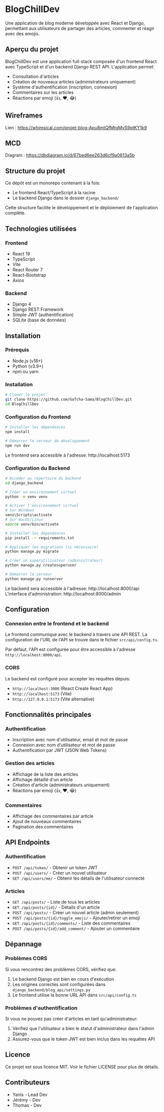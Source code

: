 # BlogChillDev

Une application de blog moderne développée avec React et Django, permettant aux utilisateurs de partager des articles, commenter et réagir avec des emojis.

## Aperçu du projet

BlogChillDev est une application full-stack composée d'un frontend React avec TypeScript et d'un backend Django REST API. L'application permet:

- Consultation d'articles
- Création de nouveaux articles (administrateurs uniquement)
- Système d'authentification (inscription, connexion)
- Commentaires sur les articles
- Réactions par emoji (👍, ❤️, 😂)

## Wireframes

Lien : https://whimsical.com/projet-blog-Apu8mtQfMtgMyS9ptKY1k9

## MCD

Diagram : https://dbdiagram.io/d/67bed6ee263d6cf9a0813a5b

## Structure du projet

Ce dépôt est un monorepo contenant à la fois:
- Le frontend React/TypeScript à la racine
- Le backend Django dans le dossier `django_backend/`

Cette structure facilite le développement et le déploiement de l'application complète.

## Technologies utilisées

### Frontend
- React 19
- TypeScript
- Vite
- React Router 7
- React-Bootstrap
- Axios

### Backend
- Django 4
- Django REST Framework
- Simple JWT (authentification)
- SQLite (base de données)

## Installation

### Prérequis
- Node.js (v18+)
- Python (v3.9+)
- npm ou yarn

### Installation

```bash
# Cloner le projet
git clone https://github.com/GaTcha-Sama/BlogChillDev.git
cd BlogChillDev
```

### Configuration du Frontend

```bash
# Installer les dépendances
npm install

# Démarrer le serveur de développement
npm run dev
```

Le frontend sera accessible à l'adresse: http://localhost:5173

### Configuration du Backend

```bash
# Accéder au répertoire du backend
cd django_backend

# Créer un environnement virtuel
python -m venv venv

# Activer l'environnement virtuel
# Sur Windows
venv\Scripts\activate
# Sur macOS/Linux
source venv/bin/activate

# Installer les dépendances
pip install -r requirements.txt

# Appliquer les migrations (si nécessaire)
python manage.py migrate

# Créer un superutilisateur (administrateur)
python manage.py createsuperuser

# Démarrer le serveur
python manage.py runserver
```

Le backend sera accessible à l'adresse: http://localhost:8000/api
L'interface d'administration: http://localhost:8000/admin

## Configuration

### Connexion entre le frontend et le backend

Le frontend communique avec le backend à travers une API REST. La configuration de l'URL de l'API se trouve dans le fichier `src/api/config.ts`.

Par défaut, l'API est configurée pour être accessible à l'adresse `http://localhost:8000/api`.

### CORS

Le backend est configuré pour accepter les requêtes depuis:
- `http://localhost:3000` (React Create React App)
- `http://localhost:5173` (Vite)
- `http://127.0.0.1:5173` (Vite alternative)

## Fonctionnalités principales

### Authentification

- Inscription avec nom d'utilisateur, email et mot de passe
- Connexion avec nom d'utilisateur et mot de passe
- Authentification par JWT (JSON Web Tokens)

### Gestion des articles

- Affichage de la liste des articles
- Affichage détaillé d'un article
- Création d'article (administrateurs uniquement)
- Réactions par emoji (👍, ❤️, 😂)

### Commentaires

- Affichage des commentaires par article
- Ajout de nouveaux commentaires
- Pagination des commentaires

## API Endpoints

### Authentification
- `POST /api/token/` - Obtenir un token JWT
- `POST /api/users/` - Créer un nouvel utilisateur
- `GET /api/users/me/` - Obtenir les détails de l'utilisateur connecté

### Articles
- `GET /api/posts/` - Liste de tous les articles
- `GET /api/posts/{id}/` - Détails d'un article
- `POST /api/posts/` - Créer un nouvel article (admin seulement)
- `POST /api/posts/{id}/toggle_emoji/` - Ajouter/retirer un emoji
- `GET /api/posts/{id}/comments/` - Liste des commentaires
- `POST /api/posts/{id}/add_comment/` - Ajouter un commentaire

## Dépannage

### Problèmes CORS
Si vous rencontrez des problèmes CORS, vérifiez que:
1. Le backend Django est bien en cours d'exécution
2. Les origines correctes sont configurées dans `django_backend/blog_api/settings.py`
3. Le frontend utilise la bonne URL API dans `src/api/config.ts`

### Problèmes d'authentification
Si vous ne pouvez pas créer d'articles en tant qu'administrateur:
1. Vérifiez que l'utilisateur a bien le statut d'administrateur dans l'admin Django
2. Assurez-vous que le token JWT est bien inclus dans les requêtes API

## Licence

Ce projet est sous licence MIT. Voir le fichier LICENSE pour plus de détails.

## Contributeurs

- Yanis - Lead Dev
- Jérémy - Dev
- Thomas - Dev
